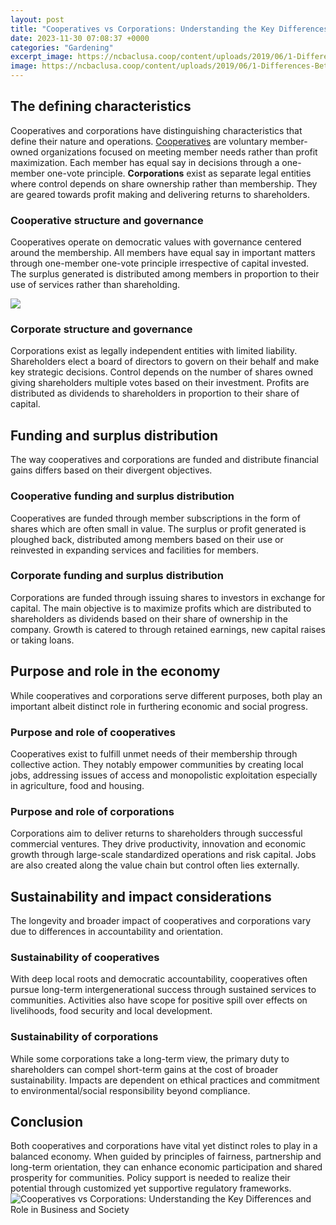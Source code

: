 ```yaml
---
layout: post
title: "Cooperatives vs Corporations: Understanding the Key Differences and Role in Business and Society"
date: 2023-11-30 07:08:37 +0000
categories: "Gardening"
excerpt_image: https://ncbaclusa.coop/content/uploads/2019/06/1-Differences-Between-Cooperatives-and-Corporations.jpg
image: https://ncbaclusa.coop/content/uploads/2019/06/1-Differences-Between-Cooperatives-and-Corporations.jpg
---
```


## The defining characteristics
Cooperatives and corporations have distinguishing characteristics that define their nature and operations. [Cooperatives](https://store.fi.io.vn/womens-crass-christmas-gnome-matching-family-ugly-v-neck-t-shirt/men&) are voluntary member-owned organizations focused on meeting member needs rather than profit maximization. Each member has equal say in decisions through a one-member one-vote principle. **Corporations** exist as separate legal entities where control depends on share ownership rather than membership. They are geared towards profit making and delivering returns to shareholders. 
### Cooperative structure and governance  
Cooperatives operate on democratic values with governance centered around the membership. All members have equal say in important matters through one-member one-vote principle irrespective of capital invested. The surplus generated is distributed among members in proportion to their use of services rather than shareholding.

![](https://ncbaclusa.coop/content/uploads/2019/06/3-What-Is-a-Cooperative-768x284.jpg)
### Corporate structure and governance
Corporations exist as legally independent entities with limited liability. Shareholders elect a board of directors to govern on their behalf and make key strategic decisions. Control depends on the number of shares owned giving shareholders multiple votes based on their investment. Profits are distributed as dividends to shareholders in proportion to their share of capital.
## Funding and surplus distribution
The way cooperatives and corporations are funded and distribute financial gains differs based on their divergent objectives. 
### Cooperative funding and surplus distribution
Cooperatives are funded through member subscriptions in the form of shares which are often small in value. The surplus or profit generated is ploughed back, distributed among members based on their use or reinvested in expanding services and facilities for members.
### Corporate funding and surplus distribution    
Corporations are funded through issuing shares to investors in exchange for capital. The main objective is to maximize profits which are distributed to shareholders as dividends based on their share of ownership in the company. Growth is catered to through retained earnings, new capital raises or taking loans.
## Purpose and role in the economy
While cooperatives and corporations serve different purposes, both play an important albeit distinct role in furthering economic and social progress.
### Purpose and role of cooperatives
Cooperatives exist to fulfill unmet needs of their membership through collective action. They notably empower communities by creating local jobs, addressing issues of access and monopolistic exploitation especially in agriculture, food and housing. 
### Purpose and role of corporations  
Corporations aim to deliver returns to shareholders through successful commercial ventures. They drive productivity, innovation and economic growth through large-scale standardized operations and risk capital. Jobs are also created along the value chain but control often lies externally.
## Sustainability and impact considerations
The longevity and broader impact of cooperatives and corporations vary due to differences in accountability and orientation.
### Sustainability of cooperatives
With deep local roots and democratic accountability, cooperatives often pursue long-term intergenerational success through sustained services to communities. Activities also have scope for positive spill over effects on livelihoods, food security and local development.
### Sustainability of corporations
While some corporations take a long-term view, the primary duty to shareholders can compel short-term gains at the cost of broader sustainability. Impacts are dependent on ethical practices and commitment to environmental/social responsibility beyond compliance. 
## Conclusion
Both cooperatives and corporations have vital yet distinct roles to play in a balanced economy. When guided by principles of fairness, partnership and long-term orientation, they can enhance economic participation and shared prosperity for communities. Policy support is needed to realize their potential through customized yet supportive regulatory frameworks.
![Cooperatives vs Corporations: Understanding the Key Differences and Role in Business and Society](https://ncbaclusa.coop/content/uploads/2019/06/1-Differences-Between-Cooperatives-and-Corporations.jpg)